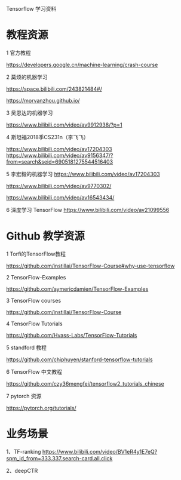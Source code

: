 Tensorflow 学习资料

# 教程资源

1   官方教程 

https://developers.google.cn/machine-learning/crash-course

2   莫烦的机器学习 

https://space.bilibili.com/243821484#/ 

https://morvanzhou.github.io/

3   吴恩达的机器学习 

https://www.bilibili.com/video/av9912938/?p=1

4   斯坦福2018季CS231n（李飞飞）

https://www.bilibili.com/video/av17204303 https://www.bilibili.com/video/av9156347/?from=search&seid=6905181275544516403


5   李宏毅的机器学习 
https://www.bilibili.com/video/av17204303 

https://www.bilibili.com/video/av9770302/ 

https://www.bilibili.com/video/av16543434/

6   深度学习 TensorFlow 
https://www.bilibili.com/video/av21099556



# Github 教学资源


1   Torfi的TensorFlow教程 

https://github.com/instillai/TensorFlow-Course#why-use-tensorflow

2   TensorFlow-Examples

https://github.com/aymericdamien/TensorFlow-Examples

3   TensorFlow courses  

https://github.com/instillai/TensorFlow-Course


4   TensorFlow Tutorials 

https://github.com/Hvass-Labs/TensorFlow-Tutorials


5   standford 教程      

https://github.com/chiphuyen/stanford-tensorflow-tutorials


6   TensorFlow 中文教程   

https://github.com/czy36mengfei/tensorflow2_tutorials_chinese


7   pytorch 资源   

https://pytorch.org/tutorials/ 


# 业务场景

1、TF-ranking https://www.bilibili.com/video/BV1eR4y1E7eQ?spm_id_from=333.337.search-card.all.click

2、deepCTR 
